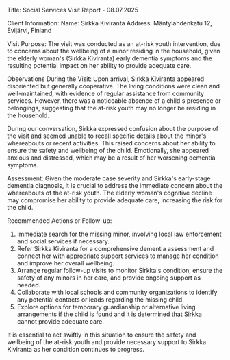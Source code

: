  Title: Social Services Visit Report - 08.07.2025

Client Information:
Name: Sirkka Kiviranta
Address: Mäntylahdenkatu 12, Evijärvi, Finland

Visit Purpose:
The visit was conducted as an at-risk youth intervention, due to concerns about the wellbeing of a minor residing in the household, given the elderly woman's (Sirkka Kiviranta) early dementia symptoms and the resulting potential impact on her ability to provide adequate care.

Observations During the Visit:
Upon arrival, Sirkka Kiviranta appeared disoriented but generally cooperative. The living conditions were clean and well-maintained, with evidence of regular assistance from community services. However, there was a noticeable absence of a child's presence or belongings, suggesting that the at-risk youth may no longer be residing in the household.

During our conversation, Sirkka expressed confusion about the purpose of the visit and seemed unable to recall specific details about the minor's whereabouts or recent activities. This raised concerns about her ability to ensure the safety and wellbeing of the child. Emotionally, she appeared anxious and distressed, which may be a result of her worsening dementia symptoms.

Assessment:
Given the moderate case severity and Sirkka's early-stage dementia diagnosis, it is crucial to address the immediate concern about the whereabouts of the at-risk youth. The elderly woman's cognitive decline may compromise her ability to provide adequate care, increasing the risk for the child.

Recommended Actions or Follow-up:
1. Immediate search for the missing minor, involving local law enforcement and social services if necessary.
2. Refer Sirkka Kiviranta for a comprehensive dementia assessment and connect her with appropriate support services to manage her condition and improve her overall wellbeing.
3. Arrange regular follow-up visits to monitor Sirkka's condition, ensure the safety of any minors in her care, and provide ongoing support as needed.
4. Collaborate with local schools and community organizations to identify any potential contacts or leads regarding the missing child.
5. Explore options for temporary guardianship or alternative living arrangements if the child is found and it is determined that Sirkka cannot provide adequate care.

It is essential to act swiftly in this situation to ensure the safety and wellbeing of the at-risk youth and provide necessary support to Sirkka Kiviranta as her condition continues to progress.